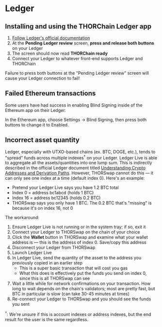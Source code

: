 # Ledger

## Installing and using the THORChain Ledger app

1. [Follow Ledger's official documentation][1]
1. At the **Pending Ledger review** screen, **press and release both buttons** on your Ledger
1. The screen should now read **THORChain ready**
1. Connect your Ledger to whatever front-end supports Ledger and THORChain

<div class="warning">
Failure to press both buttons at the "Pending Ledger review" screen will cause your
Ledger connection to fail!
</div>

## Failed Ethereum transactions

Some users have had success in enabling Blind Signing inside of the Ethereum
app on their Ledger.

In the Ethereum app, choose Settings &rarr; Blind Signing, then press both
buttons to change it to Enabled.

## Incorrect asset quantity

Ledger, especially with UTXO-based chains (ex. BTC, DOGE, etc.), tends to
"spread" funds across multiple indexes<sup>†</sup> on your Ledger.  Ledger Live
is able to aggregate all the assets/quantities into one lump sum.  This is
indirectly described in the official Ledger document titled
[Understanding Crypto Addresses and Derivation Paths][2].
However, THORSwap cannot do this &mdash; it can only see one index at a time
(default index 0).  Here's an example:

- Pretend your Ledger Live says you have 1.2 BTC total
- Index 0 = address bc1abcd (holds 1 BTC)
- Index 16 = address bc12345 (holds 0.2 BTC)
- THORSwap says you only have 1 BTC.  The 0.2 BTC that's "missing" is because it's on index 16, not 0

The workaround:

1. Ensure Ledger Live is not running or in the system tray; if so, exit it
1. Connect your Ledger to THORSwap on the chain of your choice
1. Click the **Wallet** button in THORSwap and examine what your wallet address is &mdash; this is the address of index 0.  Save/copy this address
1. Disconnect your Ledger from THORSwap
1. Launch Ledger Live
1. In Ledger Live, send the quantity of the asset to the address you previously copied in an earlier step
   - This is a super basic transaction that will cost you gas
   - What this does is effectively put the funds you send on index 0, since this is all THORSwap can see
1. Wait a little while for network confirmations on your transaction.  How long to wait depends on the chain's validators; most are pretty fast, but BTC in particular is slow (can take 30-45 minutes at times)
1. Re-connect your Ledger to THORSwap and you should see the funds you sent

<sup>†</sup>: We're unsure if this is account indexes or address indexes, but the end result for the user is the same regardless.

[1]: https://support.ledger.com/article/4402987997841-zd
[2]: https://www.ledger.com/blog/understanding-crypto-addresses-and-derivation-paths
